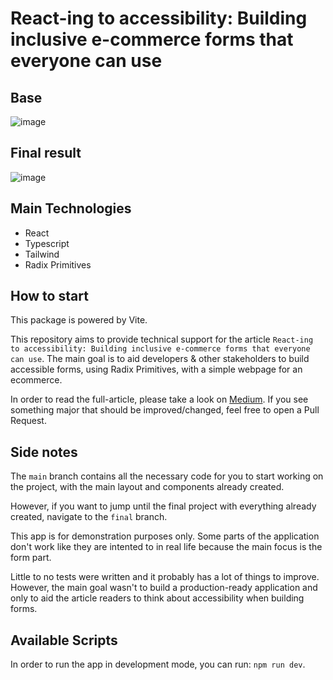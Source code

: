 # React-ing to accessibility: Building inclusive e-commerce forms that everyone can use

## Base

![image](https://user-images.githubusercontent.com/38409011/235715391-86439d46-1725-4b1e-b19a-114c3c37653a.png)

## Final result

![image](https://user-images.githubusercontent.com/38409011/235715816-fd5bdf7c-e36d-4120-8d73-5270efd99dec.png)


## Main Technologies
- React
- Typescript
- Tailwind
- Radix Primitives

## How to start

This package is powered by Vite.

This repository aims to provide technical support for the article `React-ing to accessibility: Building inclusive e-commerce forms that everyone can use`. 
The main goal is to aid developers & other stakeholders to build accessible forms, using Radix Primitives, with a simple webpage for an ecommerce.

In order to read the full-article, please take a look on [Medium](https://martafbento.medium.com/react-ing-to-accessibility-building-accessible-e-commerce-forms-that-everyone-can-use-9713daf7ba69).
If you see something major that should be improved/changed, feel free to open a Pull Request.

## Side notes

The `main` branch contains all the necessary code for you to start working on the project, with the main layout and components already created.

However, if you want to jump until the final project with everything already created, navigate to the `final` branch.

This app is for demonstration purposes only. Some parts of the application don't work like they are intented to in real life because the main focus is the form part.

Little to no tests were written and it probably has a lot of things to improve. 
However, the main goal wasn't to build a production-ready application and only to aid the article readers to think about accessibility when building forms.

## Available Scripts

In order to run the app in development mode, you can run: `npm run dev`.
